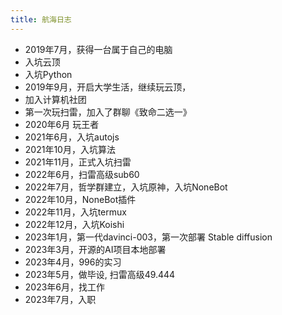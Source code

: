 ```yaml
---
title: 航海日志
---
```


- 2019年7月，获得一台属于自己的电脑
- 入坑云顶
- 入坑Python
- 2019年9月，开启大学生活，继续玩云顶，
- 加入计算机社团
- 第一次玩扫雷，加入了群聊《致命二选一》
- 2020年6月 玩王者
- 2021年6月，入坑autojs
- 2021年10月，入坑算法
- 2021年11月，正式入坑扫雷
- 2022年6月，扫雷高级sub60
- 2022年7月，哲学群建立，入坑原神，入坑NoneBot
- 2022年10月，NoneBot插件
- 2022年11月，入坑termux
- 2022年12月，入坑Koishi
- 2023年1月，第一代davinci-003，第一次部署 Stable diffusion
- 2023年3月，开源的AI项目本地部署
- 2023年4月，996的实习
- 2023年5月，做毕设, 扫雷高级49.444
- 2023年6月，找工作
- 2023年7月，入职